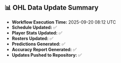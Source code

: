 ## 📊 OHL Data Update Summary
- **Workflow Execution Time:** 2025-09-20 08:12 UTC
- **Schedule Updated:** ✅
- **Player Stats Updated:** ✅
- **Rosters Updated:** ✅
- **Predictions Generated:** ✅
- **Accuracy Report Generated:** ✅
- **Updates Pushed to Repository:** ✅
